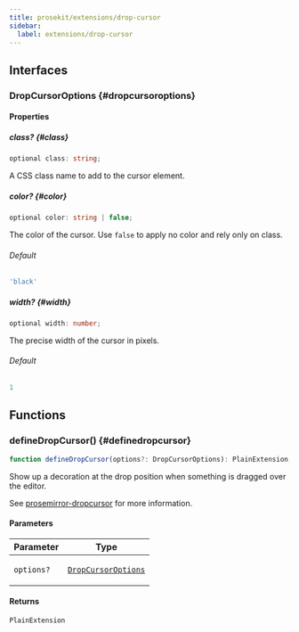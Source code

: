 ```yaml
---
title: prosekit/extensions/drop-cursor
sidebar:
  label: extensions/drop-cursor
---
```


<!-- DEBUG memberWithGroups 1 -->

<!-- DEBUG memberWithGroups 4 -->

<!-- DEBUG memberWithGroups 7 -->

<!-- DEBUG memberWithGroups 8 -->

<!-- DEBUG memberWithGroups 9 -->

## Interfaces

### DropCursorOptions {#dropcursoroptions}

<!-- DEBUG memberWithGroups 1 -->

<!-- DEBUG memberWithGroups 4 -->

<!-- DEBUG memberWithGroups 7 -->

<!-- DEBUG memberWithGroups 8 -->

<!-- DEBUG memberWithGroups 9 -->

#### Properties

##### class? {#class}

```ts
optional class: string;
```

A CSS class name to add to the cursor element.

##### color? {#color}

```ts
optional color: string | false;
```

The color of the cursor.  Use `false` to apply no color and rely only on class.

###### Default

```ts
'black'
```

##### width? {#width}

```ts
optional width: number;
```

The precise width of the cursor in pixels.

###### Default

```ts
1
```

<!-- DEBUG memberWithGroups 10 -->

## Functions

### defineDropCursor() {#definedropcursor}

```ts
function defineDropCursor(options?: DropCursorOptions): PlainExtension;
```

Show up a decoration at the drop position when something is dragged over the editor.

See [prosemirror-dropcursor](https://github.com/ProseMirror/prosemirror-dropcursor) for more information.

#### Parameters

<table>
<thead>
<tr>
<th>Parameter</th>
<th>Type</th>
</tr>
</thead>
<tbody>
<tr>
<td>

`options?`

</td>
<td>

[`DropCursorOptions`](#dropcursoroptions)

</td>
</tr>
</tbody>
</table>

#### Returns

`PlainExtension`

<!-- DEBUG memberWithGroups 10 -->

